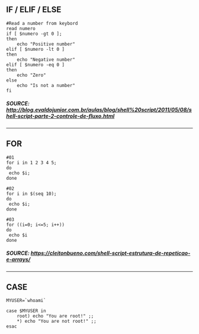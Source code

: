 ## IF / ELIF / ELSE
````
#Read a number from keybord
read numero
if [ $numero -gt 0 ];
then
    echo "Positive number"
elif [ $numero -lt 0 ]
then
    echo "Negative number"
elif [ $numero -eq 0 ]
then
    echo "Zero"
else
    echo "Is not a number"
fi
````
##### SOURCE: http://blog.evaldojunior.com.br/aulas/blog/shell%20script/2011/05/08/shell-script-parte-2-controle-de-fluxo.html
----

## FOR

```
#01
for i in 1 2 3 4 5;
do
 echo $i;
done
```

```
#02
for i in $(seq 10);
do
 echo $i;
done
```

```
#03
for ((i=0; i<=5; i++))
do
 echo $i
done
```

##### SOURCE: https://cleitonbueno.com/shell-script-estrutura-de-repeticao-e-arrays/
----


## CASE

```
MYUSER=`whoami`

case $MYUSER in
	root) echo "You are root!" ;;
	*) echo "You are not root!" ;;
esac
```
